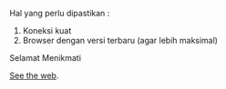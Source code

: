Hal yang perlu dipastikan :

1. Koneksi kuat
2. Browser dengan versi terbaru (agar lebih maksimal)

Selamat Menikmati

[See the web](https://angkasa27.github.io/Web-Cegah-HIV-Aids/index.html).

